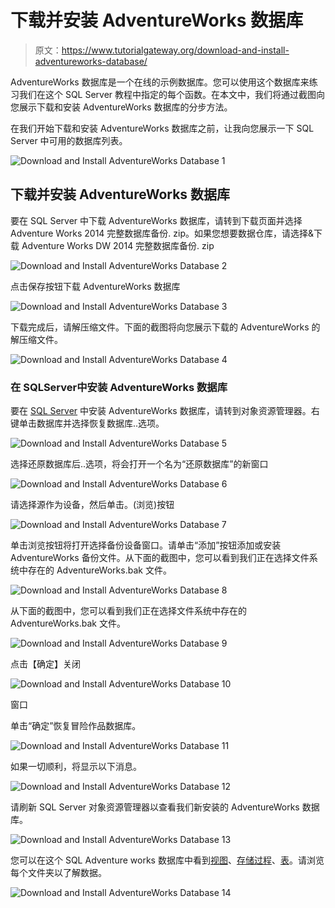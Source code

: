 # 下载并安装 AdventureWorks 数据库

> 原文：<https://www.tutorialgateway.org/download-and-install-adventureworks-database/>

AdventureWorks 数据库是一个在线的示例数据库。您可以使用这个数据库来练习我们在这个 SQL Server 教程中指定的每个函数。在本文中，我们将通过截图向您展示下载和安装 AdventureWorks 数据库的分步方法。

在我们开始下载和安装 AdventureWorks 数据库之前，让我向您展示一下 SQL Server 中可用的数据库列表。

![Download and Install AdventureWorks Database 1](img/5808d77b93cfe8b8fa2e44f23fa89931.png)

## 下载并安装 AdventureWorks 数据库

要在 SQL Server 中下载 AdventureWorks 数据库，请转到下载页面并选择 Adventure Works 2014 完整数据库备份. zip。如果您想要数据仓库，请选择&下载 Adventure Works DW 2014 完整数据库备份. zip

![Download and Install AdventureWorks Database 2](img/4528303d6c07bc9e6e9da7cce7c800bc.png)

点击保存按钮下载 AdventureWorks 数据库

![Download and Install AdventureWorks Database 3](img/40723304aa73a1865f4a602f7e6bc9d8.png)

下载完成后，请解压缩文件。下面的截图将向您展示下载的 AdventureWorks 的解压缩文件。

![Download and Install AdventureWorks Database 4](img/7652072540c8d64706084e712b8e0220.png)

### 在 SQLServer中安装 AdventureWorks 数据库

要在 [SQL Server](https://www.tutorialgateway.org/sql/) 中安装 AdventureWorks 数据库，请转到对象资源管理器。右键单击数据库并选择恢复数据库..选项。

![Download and Install AdventureWorks Database 5](img/3826774c64eef5dc3c6fda02624a257a.png)

选择还原数据库后..选项，将会打开一个名为“还原数据库”的新窗口

![Download and Install AdventureWorks Database 6](img/226b8c653d9844544784f75ef7cbc839.png)

请选择源作为设备，然后单击。(浏览)按钮

![Download and Install AdventureWorks Database 7](img/c0bf3e6d6ddec93a1605758dc56d2c03.png)

单击浏览按钮将打开选择备份设备窗口。请单击“添加”按钮添加或安装 AdventureWorks 备份文件。从下面的截图中，您可以看到我们正在选择文件系统中存在的 AdventureWorks.bak 文件。

![Download and Install AdventureWorks Database 8](img/4cf0c123dd6d439031dd09d76ea804b0.png)

从下面的截图中，您可以看到我们正在选择文件系统中存在的 AdventureWorks.bak 文件。

![Download and Install AdventureWorks Database 9](img/40ecf96383937993cf135a8455446801.png)

点击【确定】关闭

![Download and Install AdventureWorks Database 10](img/9733bcbf8fbf68f27eaee76ecbe0bb5c.png)

窗口

单击“确定”恢复冒险作品数据库。

![Download and Install AdventureWorks Database 11](img/da3bb85ff03f6618c7af3f489bb7cf44.png)

如果一切顺利，将显示以下消息。

![Download and Install AdventureWorks Database 12](img/4a25f30e6c9e012b70caded1d7d76d13.png)

请刷新 SQL Server 对象资源管理器以查看我们新安装的 AdventureWorks 数据库。

![Download and Install AdventureWorks Database 13](img/c682b34a84ce8c733d199a96e277b436.png)

您可以在这个 SQL Adventure works 数据库中看到[视图](https://www.tutorialgateway.org/views-in-sql-server/)、[存储过程](https://www.tutorialgateway.org/stored-procedures-in-sql/)、[表](https://www.tutorialgateway.org/sql-create-table/)。请浏览每个文件夹以了解数据。

![Download and Install AdventureWorks Database 14](img/47e291bb4709d85647877e353acbc743.png)